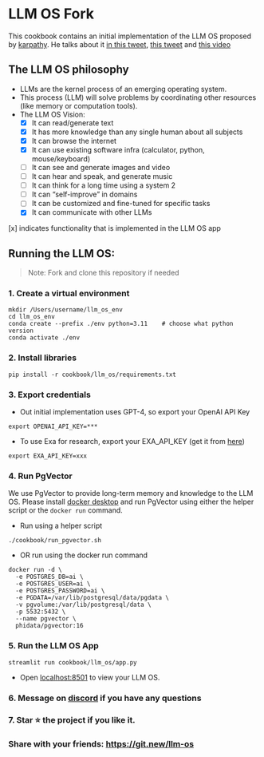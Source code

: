 # LLM OS Fork

This cookbook contains an initial implementation of the LLM OS proposed by [karpathy](https://twitter.com/karpathy/status/1723140519554105733).
He talks about it [in this tweet](https://twitter.com/karpathy/status/1723140519554105733), [this tweet](https://twitter.com/karpathy/status/1707437820045062561) and [this video](https://youtu.be/zjkBMFhNj_g?t=2535)

## The LLM OS philosophy

- LLMs are the kernel process of an emerging operating system.
- This process (LLM) will solve problems by coordinating other resources (like memory or computation tools).
- The LLM OS Vision:
  - [X] It can read/generate text
  - [X] It has more knowledge than any single human about all subjects
  - [X] It can browse the internet
  - [X] It can use existing software infra (calculator, python, mouse/keyboard)
  - [ ] It can see and generate images and video
  - [ ] It can hear and speak, and generate music
  - [ ] It can think for a long time using a system 2
  - [ ] It can “self-improve” in domains
  - [ ] It can be customized and fine-tuned for specific tasks
  - [X] It can communicate with other LLMs

[x] indicates functionality that is implemented in the LLM OS app

## Running the LLM OS:

> Note: Fork and clone this repository if needed

### 1. Create a virtual environment

```shell
mkdir /Users/username/llm_os_env
cd llm_os_env
conda create --prefix ./env python=3.11    # choose what python version
conda activate ./env
```

### 2. Install libraries

```shell
pip install -r cookbook/llm_os/requirements.txt
```

### 3. Export credentials

- Out initial implementation uses GPT-4, so export your OpenAI API Key

```shell
export OPENAI_API_KEY=***
```

- To use Exa for research, export your EXA_API_KEY (get it from [here](https://dashboard.exa.ai/api-keys))

```shell
export EXA_API_KEY=xxx
```

### 4. Run PgVector

We use PgVector to provide long-term memory and knowledge to the LLM OS.
Please install [docker desktop](https://docs.docker.com/desktop/install/mac-install/) and run PgVector using either the helper script or the `docker run` command.

- Run using a helper script

```shell
./cookbook/run_pgvector.sh
```

- OR run using the docker run command

```shell
docker run -d \
  -e POSTGRES_DB=ai \
  -e POSTGRES_USER=ai \
  -e POSTGRES_PASSWORD=ai \
  -e PGDATA=/var/lib/postgresql/data/pgdata \
  -v pgvolume:/var/lib/postgresql/data \
  -p 5532:5432 \
  --name pgvector \
  phidata/pgvector:16
```

### 5. Run the LLM OS App

```shell
streamlit run cookbook/llm_os/app.py
```

- Open [localhost:8501](http://localhost:8501) to view your LLM OS.

### 6. Message on [discord](https://discord.gg/4MtYHHrgA8) if you have any questions

### 7. Star ⭐️ the project if you like it.

### Share with your friends: https://git.new/llm-os

